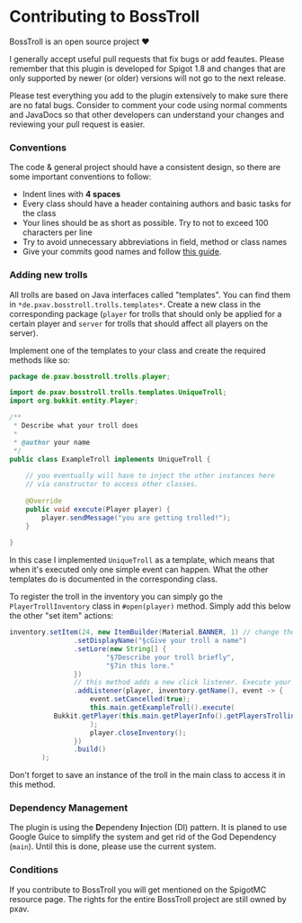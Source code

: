 # Contributing to BossTroll

BossTroll is an open source project ❤️️

I generally accept useful pull requests that fix bugs or add feautes. Please remember that this plugin is developed for Spigot 1.8 and changes that are only supported by newer (or older) versions will not go to the next release.

Please test everything you add to the plugin extensively to make sure there are no fatal bugs. Consider to comment your code using normal comments and JavaDocs so that other developers can understand your changes and reviewing your pull request is easier.

### Conventions

The code & general project should have a consistent design, so there are some important conventions to follow:

- Indent lines with **4 spaces**
- Every class should have a header containing authors and basic tasks for the class
- Your lines should be as short as possible. Try to not to exceed 100 characters per line
- Try to avoid unnecessary abbreviations in field, method or class names
- Give your commits good names and follow [this guide](https://chris.beams.io/posts/git-commit/).



### Adding new trolls 

All trolls are based on Java interfaces called "templates". You can find them in `*de.pxav.bosstroll.trolls.templates*`. Create a new class in the corresponding package (`player` for trolls that should only be applied for a certain player and `server` for trolls that should affect all players on the server).



Implement one of the templates to your class and create the required methods like so:

```java
package de.pxav.bosstroll.trolls.player;

import de.pxav.bosstroll.trolls.templates.UniqueTroll;
import org.bukkit.entity.Player;

/**
 * Describe what your troll does
 *
 * @author your name
 */
public class ExampleTroll implements UniqueTroll {
    
    // you eventually will have to inject the other instances here
    // via constructor to access other classes. 
    
    @Override
    public void execute(Player player) {
        player.sendMessage("you are getting trolled!");
    }
    
}
```

In this case I implemented `UniqueTroll` as a template, which means that when it's executed only one simple event can happen. What the other templates do is documented in the corresponding class.



To register the troll in the inventory you can simply go the `PlayerTrollInventory` class in `#open(player)` method. Simply add this below the other "set item" actions:

```java
inventory.setItem(24, new ItemBuilder(Material.BANNER, 1) // change the material and slot
                .setDisplayName("§cGive your troll a name")
                .setLore(new String[] {
                        "§7Describe your troll briefly",
                        "§7in this lore."
                })
                // this method adds a new click listener. Execute your troll here.  
                .addListener(player, inventory.getName(), event -> {
                    event.setCancelled(true);
                    this.main.getExampleTroll().execute(
           Bukkit.getPlayer(this.main.getPlayerInfo().getPlayersTrolling().get(player.getUniqueId()))
                    );
                    player.closeInventory();
                })
                .build()
        );
```

Don't forget to save an instance of the troll in the main class to access it in this method.



### Dependency Management

The plugin is using the **D**ependeny **I**njection (DI) pattern. It is planed to use Google Guice to simplify the system and get rid of the God Dependency (`main`). Until this is done, please use the current system.



### Conditions

If you contribute to BossTroll you will get mentioned on the SpigotMC resource page. The rights for the entire BossTroll project are still owned by pxav.